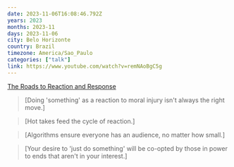 ```yaml
---
date: 2023-11-06T16:08:46.792Z
years: 2023
months: 2023-11
days: 2023-11-06
city: Belo Horizonte
country: Brazil
timezone: America/Sao_Paulo
categories: ["talk"]
link: https://www.youtube.com/watch?v=remNAoBgC5g
---
```

[The Roads to Reaction and Response](https://www.youtube.com/watch?v=remNAoBgC5g)

> [Doing 'something' as a reaction to moral injury isn't always the right move.]

> [Hot takes feed the cycle of reaction.]

> [Algorithms ensure everyone has an audience, no matter how small.]

> [Your desire to 'just do something' will be co-opted by those in power to ends that aren't in your interest.]

